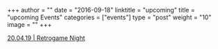 +++
author = ""
date = "2016-09-18"
linktitle = "upcoming"
title = "upcoming Events"
categories = ["events"]
type = "post"
weight = "10"
image = ""
+++   

<a href="http://atelierfusilli.ch/post/retrogame-night/"> 20.04.19 | Retrogame Night </a>
